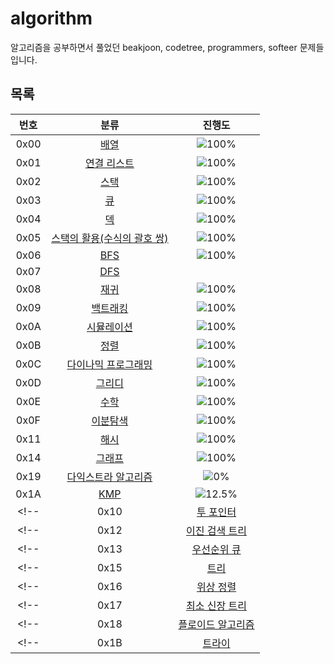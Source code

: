 # algorithm

알고리즘을 공부하면서 풀었던 beakjoon, codetree, programmers, softeer 문제들 입니다.

## 목록
| 번호 | 분류 | 진행도 |
| :--: | :--: | :--: |
| 0x00 | [배열](0x00_Array/README.md) | ![100%](https://progress-bar.xyz/4/?scale=4&title=progress&width=500&color=babaca&suffix=/8) |
| 0x01 | [연결 리스트](0x01_LinkedList/README.md) | ![100%](https://progress-bar.xyz/3/?scale=3&title=progress&width=500&color=babaca&suffix=/3) |
| 0x02 | [스택](0x02_Stack/README.md) | ![100%](https://progress-bar.xyz/8/?scale=8&title=progress&width=500&color=babaca&suffix=/8) |
| 0x03 | [큐](0x03_Queue/README.md) | ![100%](https://progress-bar.xyz/3/?scale=3&title=progress&width=500&color=babaca&suffix=/3) |
| 0x04 | [덱](0x04_Deque/README.md) | ![100%](https://progress-bar.xyz/4/?scale=4&title=progress&width=500&color=babaca&suffix=/4) |
| 0x05 | [스택의 활용(수식의 괄호 쌍)](0x05_ClosedParenthesis/README.md) | ![100%](https://progress-bar.xyz/5/?scale=5&title=progress&width=500&color=babaca&suffix=/5) |
| 0x06 | [BFS](0x06_BFS/README.md) | ![100%](https://progress-bar.xyz/30/?scale=30&title=progress&width=500&color=babaca&suffix=/30) |
| 0x07 | [DFS](0x07_DFS/README.md) | |
| 0x08 | [재귀](0x08_Recursion/README.md) | ![100%](https://progress-bar.xyz/9/?scale=10&title=progress&width=500&color=babaca&suffix=/10) |
| 0x09 | [백트래킹](0x09_BackTracking/README.md) | ![100%](https://progress-bar.xyz/20/?scale=20&title=progress&width=500&color=babaca&suffix=/20) |
| 0x0A | [시뮬레이션](0x0A_Simulation/README.md) | ![100%](https://progress-bar.xyz/15/?scale=61&title=progress&width=500&color=babaca&suffix=/61) |
| 0x0B | [정렬](0x0B_Sort/README.md) | ![100%](https://progress-bar.xyz/17/?scale=8&title=progress&width=500&color=babaca&suffix=/17) |
| 0x0C | [다이나믹 프로그래밍](0x0C_DP/README.md) | ![100%](https://progress-bar.xyz/16/?scale=44&title=progress&width=500&color=babaca&suffix=/44) |
| 0x0D | [그리디](0x0D_Greedy/README.md) | ![100%](https://progress-bar.xyz/4/?scale=17&title=progress&width=500&color=babaca&suffix=/17) |
| 0x0E | [수학](0x0E_Math/README.md) | ![100%](https://progress-bar.xyz/1/?scale=39&title=progress&width=500&color=babaca&suffix=/39) |
| 0x0F | [이분탐색](0x0F_BinarySearch/README.md) | ![100%](https://progress-bar.xyz/5/?scale=21&title=progress&width=500&color=babaca&suffix=/21) |
| 0x11 | [해시](0x11_Hash/README.md) | ![100%](https://progress-bar.xyz/1/?scale=10&title=progress&width=500&color=babaca&suffix=/10) |
| 0x14 | [그래프](0x14_Graph/README.md) | ![100%](https://progress-bar.xyz/2/?scale=13&title=progress&width=500&color=babaca&suffix=/13) |
| 0x19 | [다익스트라 알고리즘](0x19_Dijkstra/README.md) | ![0%](https://progress-bar.xyz/3/?scale=14&title=progress&width=500&color=babaca&suffix=/14) |
| 0x1A | [KMP](0x1A_KMP/README.md) | ![12.5%](https://progress-bar.xyz/1/?scale=8&title=progress&width=500&color=babaca&suffix=/8) |
<!-- | 0x10 | [투 포인터](0x10_TwoPointer) | ![100%](https://progress-bar.xyz/0/?scale=11&title=progress&width=500&color=babaca&suffix=/11) | -->
<!-- | 0x12 | [이진 검색 트리](0x12_BinarySearchTree/README.md) | ![100%](https://progress-bar.xyz/0/?scale=7&title=progress&width=500&color=babaca&suffix=/7) | -->
<!-- | 0x13 | [우선순위 큐](0x13_PriorityQueue/README.md) | ![100%](https://progress-bar.xyz/0/?scale=8&title=progress&width=500&color=babaca&suffix=/8) | -->
<!-- | 0x15 | [트리](0x15_Tree/README.md) | ![100%](https://progress-bar.xyz/0/?scale=13&title=progress&width=500&color=babaca&suffix=/13) | -->
<!-- | 0x16 | [위상 정렬](0x16_TopologicalSort/README.md) | ![100%](https://progress-bar.xyz/0/?scale=7&title=progress&width=500&color=babaca&suffix=/7) | -->
<!-- | 0x17 | [최소 신장 트리](0x17_MinimumSpanningTree/README.md) | ![100%](https://progress-bar.xyz/0/?scale=9&title=progress&width=500&color=babaca&suffix=/9) | -->
<!-- | 0x18 | [플로이드 알고리즘](0x18_FloydWarshall/README.md) | ![100%](https://progress-bar.xyz/0/?scale=15&title=progress&width=500&color=babaca&suffix=/15) | -->
<!-- | 0x1B | [트라이](0x1B_Trie/README.md) | ![0%](https://progress-bar.xyz/0/?scale=10&title=progress&width=500&color=babaca&suffix=/10) | -->

